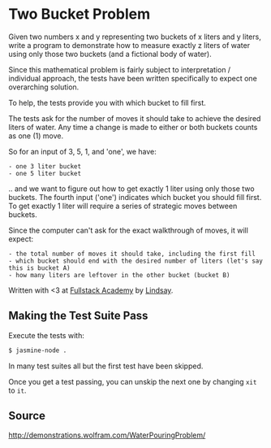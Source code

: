 # Two Bucket Problem

Given two numbers x and y representing two buckets of x liters and y liters, write a program to demonstrate how to measure exactly z liters of water using only those two buckets (and a fictional body of water).

Since this mathematical problem is fairly subject to interpretation / individual approach, the tests have been written specifically to expect one overarching solution.

To help, the tests provide you with which bucket to fill first.

The tests ask for the number of moves it should take to achieve the desired liters of water. Any time a change is made to either or both buckets counts as one (1) move.

So for an input of 3, 5, 1, and 'one', we have:

	- one 3 liter bucket
	- one 5 liter bucket

.. and we want to figure out how to get exactly 1 liter using only those two buckets. The fourth input ('one') indicates which bucket you should fill first. To get exactly 1 liter will require a series of strategic moves between buckets.

Since the computer can't ask for the exact walkthrough of moves, it will expect:
	
	- the total number of moves it should take, including the first fill
	- which bucket should end with the desired number of liters (let's say this is bucket A)
	- how many liters are leftover in the other bucket (bucket B)


Written with <3 at [Fullstack Academy](http://www.fullstackacademy.com/) by [Lindsay](http://github.com/lindslev).

## Making the Test Suite Pass

Execute the tests with:

```bash
$ jasmine-node .
```

In many test suites all but the first test have been skipped.

Once you get a test passing, you can unskip the next one by
changing `xit` to `it`.

## Source

http://demonstrations.wolfram.com/WaterPouringProblem/